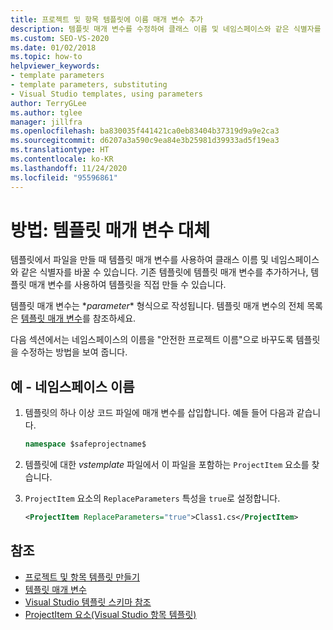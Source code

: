 ```yaml
---
title: 프로젝트 및 항목 템플릿에 이름 매개 변수 추가
description: 템플릿 매개 변수를 수정하여 클래스 이름 및 네임스페이스와 같은 식별자를 대체하는 방법을 알아봅니다.
ms.custom: SEO-VS-2020
ms.date: 01/02/2018
ms.topic: how-to
helpviewer_keywords:
- template parameters
- template parameters, substituting
- Visual Studio templates, using parameters
author: TerryGLee
ms.author: tglee
manager: jillfra
ms.openlocfilehash: ba830035f441421ca0eb83404b37319d9a9e2ca3
ms.sourcegitcommit: d6207a3a590c9ea84e3b25981d39933ad5f19ea3
ms.translationtype: HT
ms.contentlocale: ko-KR
ms.lasthandoff: 11/24/2020
ms.locfileid: "95596861"
---
```

# <a name="how-to-substitute-parameters-in-a-template"></a>방법: 템플릿 매개 변수 대체

템플릿에서 파일을 만들 때 템플릿 매개 변수를 사용하여 클래스 이름 및 네임스페이스와 같은 식별자를 바꿀 수 있습니다. 기존 템플릿에 템플릿 매개 변수를 추가하거나, 템플릿 매개 변수를 사용하여 템플릿을 직접 만들 수 있습니다.

템플릿 매개 변수는 $*parameter*$ 형식으로 작성됩니다. 템플릿 매개 변수의 전체 목록은 [템플릿 매개 변수](../ide/template-parameters.md)를 참조하세요.

다음 섹션에서는 네임스페이스의 이름을 "안전한 프로젝트 이름"으로 바꾸도록 템플릿을 수정하는 방법을 보여 줍니다.

## <a name="example---namespace-name"></a>예 - 네임스페이스 이름

1. 템플릿의 하나 이상 코드 파일에 매개 변수를 삽입합니다. 예들 들어 다음과 같습니다.

    ```csharp
    namespace $safeprojectname$
    ```

1. 템플릿에 대한 *vstemplate* 파일에서 이 파일을 포함하는 `ProjectItem` 요소를 찾습니다.

1. `ProjectItem` 요소의 `ReplaceParameters` 특성을 `true`로 설정합니다.

    ```xml
    <ProjectItem ReplaceParameters="true">Class1.cs</ProjectItem>
    ```

## <a name="see-also"></a>참조

- [프로젝트 및 항목 템플릿 만들기](../ide/creating-project-and-item-templates.md)
- [템플릿 매개 변수](../ide/template-parameters.md)
- [Visual Studio 템플릿 스키마 참조](../extensibility/visual-studio-template-schema-reference.md)
- [ProjectItem 요소(Visual Studio 항목 템플릿)](../extensibility/projectitem-element-visual-studio-item-templates.md)
